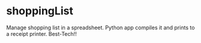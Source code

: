 # shoppingList
Manage shopping list in a spreadsheet. Python app compiles it and prints to a receipt printer.  Best-Tech!!
